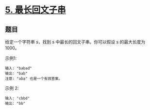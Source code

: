 # [5. 最长回文子串](https://leetcode-cn.com/problems/longest-palindromic-substring/)


## 题目

给定一个字符串 s，找到 s 中最长的回文子串。你可以假设 s 的最大长度为 1000。



示例1:
    
```
输入: "babad"
输出: "bab"
注意: "aba" 也是一个有效答案。
```

示例 2:

```
输入: "cbbd"
输出: "bb"
```

